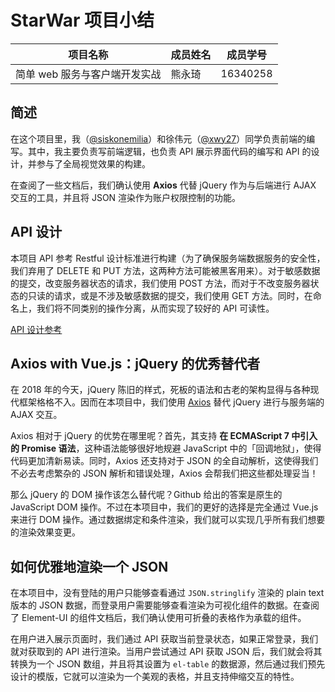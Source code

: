 # StarWar 项目小结

|项目名称|成员姓名|成员学号|
|-|-|-|
|简单 web 服务与客户端开发实战|熊永琦|16340258|

## 简述

在这个项目里，我（[@siskonemilia](https://github.com/siskonemilia)）和徐伟元（[@xwy27](https://github.com/xwy27)）同学负责前端的编写。其中，我主要负责写前端逻辑，也负责 API 展示界面代码的编写和 API 的设计，并参与了全局视觉效果的构建。

在查阅了一些文档后，我们确认使用 **Axios** 代替 jQuery 作为与后端进行 AJAX 交互的工具，并且将 JSON 渲染作为账户权限控制的功能。

## API 设计

本项目 API 参考 Restful 设计标准进行构建（为了确保服务端数据服务的安全性，我们弃用了 DELETE 和 PUT 方法，这两种方法可能被黑客用来）。对于敏感数据的提交，改变服务器状态的请求，我们使用 POST 方法，而对于不改变服务器状态的只读的请求，或是不涉及敏感数据的提交，我们使用 GET 方法。同时，在命名上，我们将不同类别的操作分离，从而实现了较好的 API 可读性。

[API 设计参考](https://github.com/S-Vanguard/StarWar_Client/blob/master/doc/API_design.md)

## Axios with Vue.js：jQuery 的优秀替代者

在 2018 年的今天，jQuery 陈旧的样式，死板的语法和古老的架构显得与各种现代框架格格不入。因而在本项目中，我们使用 [Axios](https://github.com/axios/axios) 替代 jQuery 进行与服务端的 AJAX 交互。

Axios 相对于 jQuery 的优势在哪里呢？首先，其支持 **在 ECMAScript 7 中引入的 Promise 语法**，这种语法能够很好地规避 JavaScript 中的「回调地狱」，使得代码更加清新易读。同时，Axios 还支持对于 JSON 的全自动解析，这使得我们不必去考虑繁杂的 JSON 解析和错误处理，Axios 会帮我们把这些都处理妥当！

那么 jQuery 的 DOM 操作该怎么替代呢？Github 给出的答案是原生的 JavaScript DOM 操作。不过在本项目中，我们的更好的选择是完全通过 Vue.js 来进行 DOM 操作。通过数据绑定和条件渲染，我们就可以实现几乎所有我们想要的渲染效果变更。

## 如何优雅地渲染一个 JSON

在本项目中，没有登陆的用户只能够查看通过 `JSON.stringlify` 渲染的 plain text 版本的 JSON 数据，而登录用户需要能够查看渲染为可视化组件的数据。在查阅了 Element-UI 的组件文档后，我们确认使用可折叠的表格作为承载的组件。

在用户进入展示页面时，我们通过 API 获取当前登录状态，如果正常登录，我们就对获取到的 API 进行渲染。当用户尝试通过 API 获取 JSON 后，我们就会将其转换为一个 JSON 数组，并且将其设置为 `el-table` 的数据源，然后通过我们预先设计的模版，它就可以渲染为一个美观的表格，并且支持伸缩交互的特性。